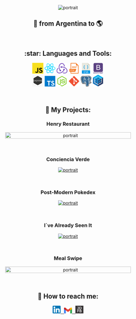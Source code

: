 <p align="center">
  <img src="https://github.com/JDFBdev/JDFBdev/blob/main/Front%20animation.gif" width="90%" title="portrait">
</p>

<h2 align="center">
🚀 from Argentina to 🌎
</h2>

&nbsp;


<h2 align="center">
:star: Languages and Tools:
</h3>


<p align="center">
  <code><img width="7%" src="https://github.com/JDFBdev/JDFBdev/blob/main/icons/javaScript.png"></code>
  <code><img width="7%" src="https://github.com/JDFBdev/JDFBdev/blob/main/icons/react.png"></code>
  <code><img width="7%" src="https://github.com/JDFBdev/JDFBdev/blob/main/icons/redux.png"></code>
  <code><img width="7%" src="https://github.com/JDFBdev/JDFBdev/blob/main/icons/html.png"></code>
  <code><img width="7%" src="https://github.com/JDFBdev/JDFBdev/blob/main/icons/css.png"></code>
  <code><img width="7%" src="https://github.com/JDFBdev/JDFBdev/blob/main/icons/boostrap.png"></code>
  <br />
  <code><img width="7%" src="https://github.com/JDFBdev/JDFBdev/blob/main/icons/express.png"></code>
  <code><img width="7%" src="https://github.com/JDFBdev/JDFBdev/blob/main/icons/typescript.png"></code>
  <code><img width="7%" src="https://github.com/JDFBdev/JDFBdev/blob/main/icons/node.png"></code>
  <code><img width="7%" src="https://github.com/JDFBdev/JDFBdev/blob/main/icons/git.png"></code>
  <code><img width="7%" src="https://github.com/JDFBdev/JDFBdev/blob/main/icons/postgresql.png"></code>
  <code><img width="7%" src="https://github.com/JDFBdev/JDFBdev/blob/main/icons/sequelize.jpg"></code>
  <br />  
</p>

&nbsp;

<h2 align="center">
📌 My Projects:
</h3>

<h3 align="center">Henry Restaurant</h4>

<p align="center">
  <a href='https://www.linkedin.com/feed/update/urn:li:activity:6897664671508152320/' >
    <img src="https://github.com/JDFBdev/JDFBdev/blob/main/Henry%20Restaurant/restaurantegif.gif" width="90%" height="70%" title="portrait">
   <a/>
</p>

&nbsp;

<h3 align="center">Conciencia Verde</h4>

<p align="center">
   <a href='https://conciencia-verde-sandbox.vercel.app/' >
      <img src="https://github.com/JDFBdev/JDFBdev/blob/main/Conciencia%20Verde/Conciencia.gif" height="600px" title="portrait">
   </a>
</p>

&nbsp;

<h3 align="center">Post-Modern Pokedex</h4>

<p align="center">
  <a href='https://post-modern-pokedex.vercel.app/' >
    <img src="https://github.com/JDFBdev/JDFBdev/blob/main/Post-Modern-Pokedex/PokeGif.gif" width="90%" title="portrait">
  </a>
</p>

&nbsp;

<h3 align="center">I´ve Already Seen It</h4>

<p align="center">
  <a href='https://ivealreadyseenit.vercel.app/' >
    <img src="https://github.com/JDFBdev/JDFBdev/blob/main/I%C2%B4ve%20Already%20Seen%20It/Mi%20video.gif" width="90%" title="portrait">
  </a>
</p>

&nbsp;

<h3 align="center">Meal Swipe</h4>

<p align="center">
   <a href='https://mealswipe.vercel.app/' >
      <img src="https://github.com/JDFBdev/JDFBdev/blob/main/Recipe%20Proyect/recipe.gif" width="90%" height="70%" title="portrait">
   </a>
</p>

&nbsp;

<h2 align="center">
📎 How to reach me:
</h3>

<p align="center">
  <a href="https://www.linkedin.com/in/JDFBdev" ><img width="5%" src="https://github.com/JDFBdev/JDFBdev/blob/main/icons/linkedin.png"> &nbsp;
  <a href="mailto:JDFBdeveloper@gmail.com" ><img width="5%" height="6%" src="https://github.com/JDFBdev/JDFBdev/blob/main/icons/gmail.png"> &nbsp;
  <a href="https://jdfb-portfolio.vercel.app/" ><img border-radius: "5px" width="5%" height="6%" src="https://github.com/JDFBdev/JDFBdev/blob/main/icons/JDFB.png">
</p>

